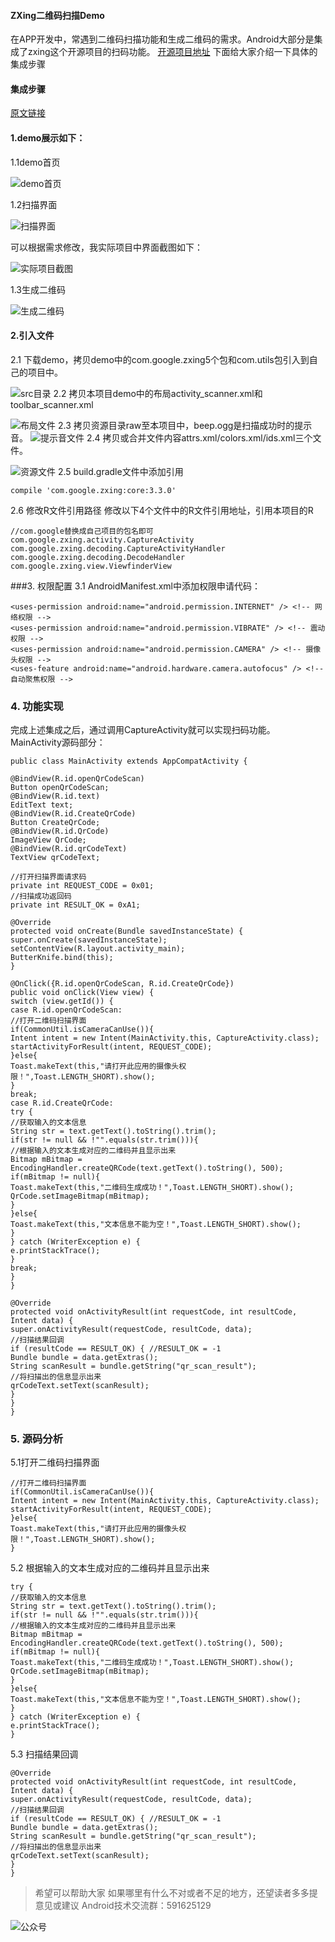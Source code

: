 #### ZXing二维码扫描Demo

在APP开发中，常遇到二维码扫描功能和生成二维码的需求。Android大部分是集成了zxing这个开源项目的扫码功能。
[开源项目地址](https://github.com/zxing/zxing)
下面给大家介绍一下具体的集成步骤
#### 集成步骤

[原文链接](https://juejin.im/post/5a335b6a51882549a746423e)

#### 1.demo展示如下：
1.1demo首页

![demo首页](http://upload-images.jianshu.io/upload_images/2829694-dd8d85b131a41b07.jpg?imageMogr2/auto-orient/strip%7CimageView2/2/w/1240)

1.2扫描界面

![扫描界面](http://upload-images.jianshu.io/upload_images/2829694-578dfcbf6bd7c494.jpg?imageMogr2/auto-orient/strip%7CimageView2/2/w/1240)

可以根据需求修改，我实际项目中界面截图如下：

![实际项目截图](http://upload-images.jianshu.io/upload_images/2829694-0e6d611ff4207d53.jpg?imageMogr2/auto-orient/strip%7CimageView2/2/w/1240)

1.3生成二维码

![生成二维码](http://upload-images.jianshu.io/upload_images/2829694-3006805b22b670c7.jpg?imageMogr2/auto-orient/strip%7CimageView2/2/w/1240)

#### 2.引入文件
2.1 下载demo，拷贝demo中的com.google.zxing5个包和com.utils包引入到自己的项目中。

![src目录](http://upload-images.jianshu.io/upload_images/2829694-0860da9a85e701dd.png?imageMogr2/auto-orient/strip%7CimageView2/2/w/1240)
2.2 拷贝本项目demo中的布局activity_scanner.xml和toolbar_scanner.xml

![布局文件](http://upload-images.jianshu.io/upload_images/2829694-599a465a07f4882d.png?imageMogr2/auto-orient/strip%7CimageView2/2/w/1240)
2.3 拷贝资源目录raw至本项目中，beep.ogg是扫描成功时的提示音。
![提示音文件](http://upload-images.jianshu.io/upload_images/2829694-e3be0eeede7bb9eb.png?imageMogr2/auto-orient/strip%7CimageView2/2/w/1240)
2.4 拷贝或合并文件内容attrs.xml/colors.xml/ids.xml三个文件。

![资源文件](http://upload-images.jianshu.io/upload_images/2829694-e755cfe0a0f9120f.png?imageMogr2/auto-orient/strip%7CimageView2/2/w/1240)
2.5 build.gradle文件中添加引用
```
compile 'com.google.zxing:core:3.3.0'
```
2.6 修改R文件引用路径
修改以下4个文件中的R文件引用地址，引用本项目的R
```
//com.google替换成自己项目的包名即可
com.google.zxing.activity.CaptureActivity
com.google.zxing.decoding.CaptureActivityHandler
com.google.zxing.decoding.DecodeHandler
com.google.zxing.view.ViewfinderView
```
###3. 权限配置
3.1 AndroidManifest.xml中添加权限申请代码：
```
<uses-permission android:name="android.permission.INTERNET" /> <!-- 网络权限 -->
<uses-permission android:name="android.permission.VIBRATE" /> <!-- 震动权限 -->
<uses-permission android:name="android.permission.CAMERA" /> <!-- 摄像头权限 -->
<uses-feature android:name="android.hardware.camera.autofocus" /> <!-- 自动聚焦权限 -->
```
### 4. 功能实现
完成上述集成之后，通过调用CaptureActivity就可以实现扫码功能。
MainActivity源码部分：
```
public class MainActivity extends AppCompatActivity {

@BindView(R.id.openQrCodeScan)
Button openQrCodeScan;
@BindView(R.id.text)
EditText text;
@BindView(R.id.CreateQrCode)
Button CreateQrCode;
@BindView(R.id.QrCode)
ImageView QrCode;
@BindView(R.id.qrCodeText)
TextView qrCodeText;

//打开扫描界面请求码
private int REQUEST_CODE = 0x01;
//扫描成功返回码
private int RESULT_OK = 0xA1;

@Override
protected void onCreate(Bundle savedInstanceState) {
super.onCreate(savedInstanceState);
setContentView(R.layout.activity_main);
ButterKnife.bind(this);
}

@OnClick({R.id.openQrCodeScan, R.id.CreateQrCode})
public void onClick(View view) {
switch (view.getId()) {
case R.id.openQrCodeScan:
//打开二维码扫描界面
if(CommonUtil.isCameraCanUse()){
Intent intent = new Intent(MainActivity.this, CaptureActivity.class);
startActivityForResult(intent, REQUEST_CODE);
}else{
Toast.makeText(this,"请打开此应用的摄像头权限！",Toast.LENGTH_SHORT).show();
}
break;
case R.id.CreateQrCode:
try {
//获取输入的文本信息
String str = text.getText().toString().trim();
if(str != null && !"".equals(str.trim())){
//根据输入的文本生成对应的二维码并且显示出来
Bitmap mBitmap = EncodingHandler.createQRCode(text.getText().toString(), 500);
if(mBitmap != null){
Toast.makeText(this,"二维码生成成功！",Toast.LENGTH_SHORT).show();
QrCode.setImageBitmap(mBitmap);
}
}else{
Toast.makeText(this,"文本信息不能为空！",Toast.LENGTH_SHORT).show();
}
} catch (WriterException e) {
e.printStackTrace();
}
break;
}
}

@Override
protected void onActivityResult(int requestCode, int resultCode, Intent data) {
super.onActivityResult(requestCode, resultCode, data);
//扫描结果回调
if (resultCode == RESULT_OK) { //RESULT_OK = -1
Bundle bundle = data.getExtras();
String scanResult = bundle.getString("qr_scan_result");
//将扫描出的信息显示出来
qrCodeText.setText(scanResult);
}
}
}

```
### 5. 源码分析
5.1打开二维码扫描界面
```
//打开二维码扫描界面
if(CommonUtil.isCameraCanUse()){
Intent intent = new Intent(MainActivity.this, CaptureActivity.class);
startActivityForResult(intent, REQUEST_CODE);
}else{
Toast.makeText(this,"请打开此应用的摄像头权限！",Toast.LENGTH_SHORT).show();
}
```
5.2 根据输入的文本生成对应的二维码并且显示出来
```
try {
//获取输入的文本信息
String str = text.getText().toString().trim();
if(str != null && !"".equals(str.trim())){
//根据输入的文本生成对应的二维码并且显示出来
Bitmap mBitmap = EncodingHandler.createQRCode(text.getText().toString(), 500);
if(mBitmap != null){
Toast.makeText(this,"二维码生成成功！",Toast.LENGTH_SHORT).show();
QrCode.setImageBitmap(mBitmap);
}
}else{
Toast.makeText(this,"文本信息不能为空！",Toast.LENGTH_SHORT).show();
}
} catch (WriterException e) {
e.printStackTrace();
}
```
5.3 扫描结果回调
```
@Override
protected void onActivityResult(int requestCode, int resultCode, Intent data) {
super.onActivityResult(requestCode, resultCode, data);
//扫描结果回调
if (resultCode == RESULT_OK) { //RESULT_OK = -1
Bundle bundle = data.getExtras();
String scanResult = bundle.getString("qr_scan_result");
//将扫描出的信息显示出来
qrCodeText.setText(scanResult);
}
}
```

> 希望可以帮助大家
> 如果哪里有什么不对或者不足的地方，还望读者多多提意见或建议
> Android技术交流群：591625129

![公众号](http://upload-images.jianshu.io/upload_images/2829694-48307b4d71bc5800.jpg?imageMogr2/auto-orient/strip%7CimageView2/2/w/300)

